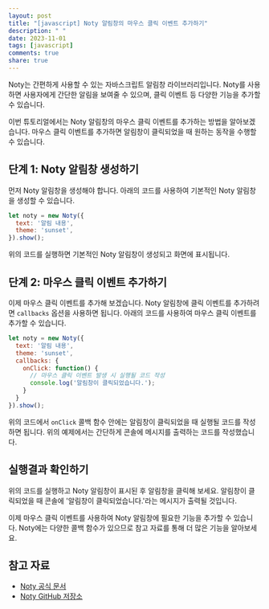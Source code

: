 ```yaml
---
layout: post
title: "[javascript] Noty 알림창의 마우스 클릭 이벤트 추가하기"
description: " "
date: 2023-11-01
tags: [javascript]
comments: true
share: true
---
```


Noty는 간편하게 사용할 수 있는 자바스크립트 알림창 라이브러리입니다. Noty를 사용하면 사용자에게 간단한 알림을 보여줄 수 있으며, 클릭 이벤트 등 다양한 기능을 추가할 수 있습니다.

이번 튜토리얼에서는 Noty 알림창의 마우스 클릭 이벤트를 추가하는 방법을 알아보겠습니다. 마우스 클릭 이벤트를 추가하면 알림창이 클릭되었을 때 원하는 동작을 수행할 수 있습니다.

## 단계 1: Noty 알림창 생성하기

먼저 Noty 알림창을 생성해야 합니다. 아래의 코드를 사용하여 기본적인 Noty 알림창을 생성할 수 있습니다.

```javascript
let noty = new Noty({
  text: '알림 내용',
  theme: 'sunset',
}).show();
```

위의 코드를 실행하면 기본적인 Noty 알림창이 생성되고 화면에 표시됩니다.

## 단계 2: 마우스 클릭 이벤트 추가하기

이제 마우스 클릭 이벤트를 추가해 보겠습니다. Noty 알림창에 클릭 이벤트를 추가하려면 `callbacks` 옵션을 사용하면 됩니다. 아래의 코드를 사용하여 마우스 클릭 이벤트를 추가할 수 있습니다.

```javascript
let noty = new Noty({
  text: '알림 내용',
  theme: 'sunset',
  callbacks: {
    onClick: function() {
      // 마우스 클릭 이벤트 발생 시 실행될 코드 작성
      console.log('알림창이 클릭되었습니다.');
    }
  }
}).show();
```

위의 코드에서 `onClick` 콜백 함수 안에는 알림창이 클릭되었을 때 실행될 코드를 작성하면 됩니다. 위의 예제에서는 간단하게 콘솔에 메시지를 출력하는 코드를 작성했습니다.

## 실행결과 확인하기

위의 코드를 실행하고 Noty 알림창이 표시된 후 알림창을 클릭해 보세요. 알림창이 클릭되었을 때 콘솔에 '알림창이 클릭되었습니다.'라는 메시지가 출력될 것입니다.

이제 마우스 클릭 이벤트를 사용하여 Noty 알림창에 필요한 기능을 추가할 수 있습니다. Noty에는 다양한 콜백 함수가 있으므로 참고 자료를 통해 더 많은 기능을 알아보세요.

## 참고 자료

- [Noty 공식 문서](https://ned.im/noty/)
- [Noty GitHub 저장소](https://github.com/needim/noty)